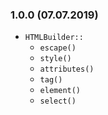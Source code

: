 ### 1.0.0 (07.07.2019)

* `HTMLBuilder::`
    * `escape()`
    * `style()`
    * `attributes()`
    * `tag()`
    * `element()`
    * `select()`
    